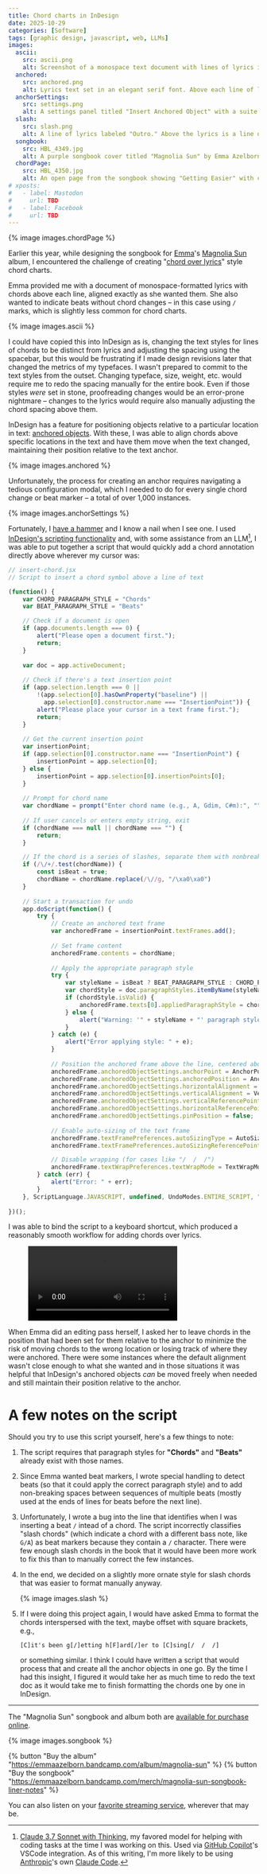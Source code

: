 ```yaml
---
title: Chord charts in InDesign
date: 2025-10-29
categories: [Software]
tags: [graphic design, javascript, web, LLMs]
images:
  ascii:
    src: ascii.png
    alt: Screenshot of a monospace text document with lines of lyrics interspersed with lines of chord symbols. The chord symbols are aligned above the word that corresponds to the moment of chord change.
  anchored:
    src: anchored.png
    alt: Lyrics text set in an elegant serif font. Above each line of lyrics is a line of chords in the same font, but bolder.
  anchorSettings:
    src: settings.png
    alt: A settings panel titled "Insert Anchored Object" with a suite of dropdowns, number inputs, and checkboxes to configure.
  slash:
    src: slash.png
    alt: A line of lyrics labeled "Outro." Above the lyrics is a line of chords, one of which is C/D where the C is raised above a diagonal slash and the D is lowered below it, like a fraction.
  songbook:
    src: HBL_4349.jpg
    alt: A purple songbook cover titled "Magnolia Sun" by Emma Azelborn, featuring a white magnolia flower illustration against a blue background with purple flowers.
  chordPage:
    src: HBL_4350.jpg
    alt: An open page from the songbook showing "Getting Easier" with chord symbols positioned above lyrics, demonstrating chord-over-lyrics formatting.
# xposts:
#   - label: Mastodon
#     url: TBD
#   - label: Facebook
#     url: TBD
---
```


{% image images.chordPage %}

Earlier this year, while designing the songbook for [Emma][]'s [Magnolia Sun][] album, I encountered the challenge of creating "[chord over lyrics][]" style chord charts.

[Emma]: https://emmaazelborn.com/
[Magnolia Sun]: https://emmaazelborn.com/projects/magnolia-sun/
[chord over lyrics]: https://en.wikipedia.org/wiki/Chord_chart#Format:_Chords_over_lyrics_(ASCII)

Emma provided me with a document of monospace-formatted lyrics with chords above each line, aligned exactly as she wanted them. She also wanted to indicate beats without chord changes – in this case using `/` marks, which is slightly less common for chord charts.

{% image images.ascii %}

I could have copied this into InDesign as is, changing the text styles for lines of chords to be distinct from lyrics and adjusting the spacing using the spacebar, but this would be frustrating if I made design revisions later that changed the metrics of my typefaces. I wasn't prepared to commit to the text styles from the outset. Changing typeface, size, weight, etc. would require me to redo the spacing manually for the entire book. Even if those styles *were* set in stone, proofreading changes would be an error-prone nightmare – changes to the lyrics would require also manually adjusting the chord spacing above them.

InDesign has a feature for positioning objects relative to a particular location in text: [anchored objects][]. With these, I was able to align chords above specific locations in the text and have them move when the text changed, maintaining their position relative to the text anchor.

[anchored objects]: https://helpx.adobe.com/indesign/using/anchored-objects.html

{% image images.anchored %}

Unfortunately, the process for creating an anchor requires navigating a tedious configuration modal, which I needed to do for every single chord change or beat marker – a total of over 1,000 instances.

{% image images.anchorSettings %}

Fortunately, I [have a hammer][illustrator-post] and I know a nail when I see one. I used [InDesign's scripting functionality][indesign-scripting] and, with some assistance from an LLM[^1], I was able to put together a script that would quickly add a chord annotation directly above wherever my cursor was:

[illustrator-post]: /2025/01/changing-the-color-of-a-character-in-adobe-illustrator-with-scripting/
[indesign-scripting]: https://helpx.adobe.com/indesign/using/scripting.html

[^1]: [Claude 3.7 Sonnet with Thinking][claude], my favored model for helping with coding tasks at the time I was working on this. Used via [GitHub Copilot][]'s VSCode integration. As of this writing, I'm more likely to be using [Anthropic][]'s own [Claude Code][].

[claude]: https://www.anthropic.com/news/visible-extended-thinking
[GitHub Copilot]: https://github.com/features/copilot
[Anthropic]: https://www.anthropic.com/
[Claude Code]: https://www.claude.com/product/claude-code

```js
// insert-chord.jsx
// Script to insert a chord symbol above a line of text

(function() {
    var CHORD_PARAGRAPH_STYLE = "Chords"
    var BEAT_PARAGRAPH_STYLE = "Beats"

    // Check if a document is open
    if (app.documents.length === 0) {
        alert("Please open a document first.");
        return;
    }
    
    var doc = app.activeDocument;
    
    // Check if there's a text insertion point
    if (app.selection.length === 0 || 
        !(app.selection[0].hasOwnProperty("baseline") || 
          app.selection[0].constructor.name === "InsertionPoint")) {
        alert("Please place your cursor in a text frame first.");
        return;
    }
    
    // Get the current insertion point
    var insertionPoint;
    if (app.selection[0].constructor.name === "InsertionPoint") {
        insertionPoint = app.selection[0];
    } else {
        insertionPoint = app.selection[0].insertionPoints[0];
    }
    
    // Prompt for chord name
    var chordName = prompt("Enter chord name (e.g., A, Gdim, C#m):", "");
    
    // If user cancels or enters empty string, exit
    if (chordName === null || chordName === "") {
        return;
    }

    // If the chord is a series of slashes, separate them with nonbreaking spaces
    if (/\/+/.test(chordName)) {
        const isBeat = true;
        chordName = chordName.replace(/\//g, "/\xa0\xa0")
    }
    
    // Start a transaction for undo
    app.doScript(function() {
        try {            
            // Create an anchored text frame
            var anchoredFrame = insertionPoint.textFrames.add();
            
            // Set frame content
            anchoredFrame.contents = chordName;
            
            // Apply the appropriate paragraph style
            try {
                var styleName = isBeat ? BEAT_PARAGRAPH_STYLE : CHORD_PARAGRAPH_STYLE;
                var chordStyle = doc.paragraphStyles.itemByName(styleName);
                if (chordStyle.isValid) {
                    anchoredFrame.texts[0].appliedParagraphStyle = chordStyle;
                } else {
                    alert("Warning: '" + styleName + "' paragraph style not found. Using default style.");
                }
            } catch (e) {
                alert("Error applying style: " + e);
            }
            
            // Position the anchored frame above the line, centered above the anchor point
            anchoredFrame.anchoredObjectSettings.anchorPoint = AnchorPoint.BOTTOM_LEFT_ANCHOR;
            anchoredFrame.anchoredObjectSettings.anchoredPosition = AnchorPosition.ANCHORED;
            anchoredFrame.anchoredObjectSettings.horizontalAlignment = HorizontalAlignment.CENTER_ALIGN;
            anchoredFrame.anchoredObjectSettings.verticalAlignment = VerticalAlignment.BOTTOM_ALIGN;
            anchoredFrame.anchoredObjectSettings.verticalReferencePoint = VerticallyRelativeTo.TOP_OF_LEADING;
            anchoredFrame.anchoredObjectSettings.horizontalReferencePoint = AnchoredRelativeTo.ANCHOR_LOCATION;
            anchoredFrame.anchoredObjectSettings.pinPosition = false;
            
            // Enable auto-sizing of the text frame
            anchoredFrame.textFramePreferences.autoSizingType = AutoSizingTypeEnum.HEIGHT_AND_WIDTH;
            anchoredFrame.textFramePreferences.autoSizingReferencePoint = AutoSizingReferenceEnum.BOTTOM_CENTER_POINT;

            // Disable wrapping (for cases like "/  /  /")
            anchoredFrame.textWrapPreferences.textWrapMode = TextWrapModes.NONE
        } catch (err) {
            alert("Error: " + err);
        }
    }, ScriptLanguage.JAVASCRIPT, undefined, UndoModes.ENTIRE_SCRIPT, "Insert Chord");
    
})();
```

I was able to bind the script to a keyboard shortcut, which produced a reasonably smooth workflow for adding chords over lyrics.

<figure>
  <video src="/media/chord-charts-in-indesign/workflow.mov" autoplay controls />
</figure>

When Emma did an editing pass herself, I asked her to leave chords in the position that had been set for them relative to the anchor to minimize the risk of moving chords to the wrong location or losing track of where they were anchored. There were some instances where the default alignment wasn't close enough to what she wanted and in those situations it was helpful that InDesign's anchored objects *can* be moved freely when needed and still maintain their position relative to the anchor.

# A few notes on the script

Should you try to use this script yourself, here's a few things to note:

1. The script requires that paragraph styles for **"Chords"** and **"Beats"** already exist with those names.

2. Since Emma wanted beat markers, I wrote special handling to detect beats (so that it could apply the correct paragraph style) and to add non-breaking spaces between sequences of multiple beats (mostly used at the ends of lines for beats before the next line).

3. Unfortunately, I wrote a bug into the line that identifies when I was inserting a beat `/` intead of a chord. The script incorrectly classifies "slash chords" (which indicate a chord with a different bass note, like `G/A`) as beat markers because they contain a `/` character. There were few enough slash chords in the book that it would have been more work to fix this than to manually correct the few instances.

4. In the end, we decided on a slightly more ornate style for slash chords that was easier to format manually anyway.

   {% image images.slash %}

5. If I were doing this project again, I would have asked Emma to format the chords interspersed with the text, maybe offset with square brackets, e.g.,

   ```
   [C]it's been g[/]etting h[F]ard[/]er to [C]sing[/  /  /]
   ```

   or something similar. I think I could have written a script that would process that and create all the anchor objects in one go. By the time I had this insight, I figured it would take her as much time to redo the text doc as it would take me to finish formatting the chords one by one in InDesign.

***

The "Magnolia Sun" songbook and album both are [available for purchase online](https://emmaazelborn.bandcamp.com/).

{% image images.songbook %}

{% button "Buy the album" "https://emmaazelborn.bandcamp.com/album/magnolia-sun" %} {% button "Buy the songbook" "https://emmaazelborn.bandcamp.com/merch/magnolia-sun-songbook-liner-notes" %}

You can also listen on your [favorite streaming service](https://album.link/b/1983118898), wherever that may be.
